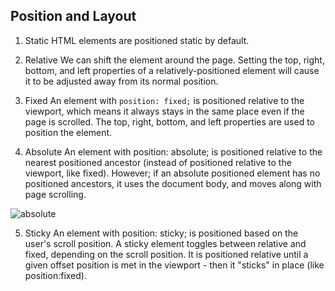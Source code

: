 ## Position and Layout
1. Static
HTML elements are positioned static by default.


2. Relative
We can shift the element around the page.
Setting the top, right, bottom, and left properties of a relatively-positioned element will cause it to be adjusted away from its normal position.

3. Fixed
An element with `position: fixed;` is positioned relative to the viewport, which means it always stays in the same place even if the page is scrolled. The top, right, bottom, and left properties are used to position the element.

4. Absolute
An element with position: absolute; is positioned relative to the nearest positioned ancestor (instead of positioned relative to the viewport, like fixed).
However; if an absolute positioned element has no positioned ancestors, it uses the document body, and moves along with page scrolling.

![absolute](https://github.com/helmiz/belajar-html-css/blob/master/part6%20CSS%20Layout%20%26%20Position/img/absolute.png "absolute")


5. Sticky
An element with position: sticky; is positioned based on the user's scroll position.
A sticky element toggles between relative and fixed, depending on the scroll position. It is positioned relative until a given offset position is met in the viewport - then it "sticks" in place (like position:fixed).

